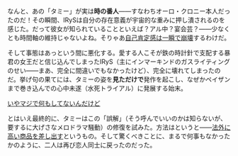 <!-- title: 暴君の支配者 -->
<!-- relationship: Romantic -->

なんと、あの「タミー」が実は**時の番人**――すなわちオーロ・クロニー本人だったのだ！その瞬間、IRySは自分の存在意義が宇宙的な重みに押し潰されるのを感じた。だって彼女が知られていることといえば？アル中？宴会芸？――少なくとも時間軸の維持じゃないよね。そりゃあ[自己肯定感は一瞬で崩壊](https://www.youtube.com/live/YVyeKQ-6Ka8?si=roD1SAZpIWxklgGw&t=4637)するわけだ。

そして事態はあっという間に悪化する。愛する人こそが鉄の時計針で支配する暴君の女王だと信じ込んでしまったIRyS（主にインマーキンドのガスライティングのせい――まあ、完全に間違いでもなかったけど）、完全に壊れてしまったのだ。挙げ句の果てには、タミーの姿を**見ただけで**発作を起こし、なぜかペイザンまで巻き込んでの心中未遂（水死トライアル）に発展する始末。

[いやマジで何もしてないんだけど](#embed:https://www.youtube.com/live/YVyeKQ-6Ka8?si=_z8TTLSTD0gmDw8l&t=5352)

とはいえ最終的に、タミーはこの「誤解」（そう呼んでいいのかは知らないが、要するに大げさなメロドラマ騒動）の修復を試みた。方法はというと――[法外に高い商品を差し出す](https://www.youtube.com/live/YVyeKQ-6Ka8?si=mgjYVxEveCtrriA2&t=8287)というもの。そして驚くべきことに、まるで何事もなかったかのように、二人は再び恋人同士に戻ったのだった。

